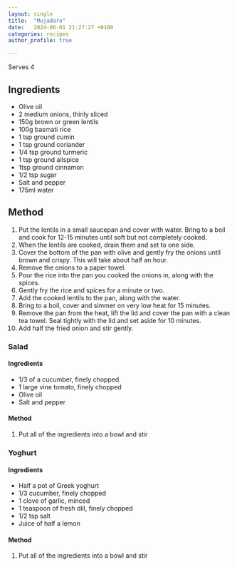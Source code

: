 ```yaml
---
layout: single
title:  "Mujadara"
date:   2024-06-01 21:27:27 +0100
categories: recipes
author_profile: true

---
```

Serves 4
## Ingredients
* Olive oil
* 2 medium onions, thinly sliced
* 150g brown or green lentils
* 100g basmati rice
* 1 tsp ground cumin
* 1 tsp ground coriander
* 1/4 tsp ground turmeric
* 1 tsp ground allspice
* 1tsp ground cinnamon
* 1/2 tsp sugar
* Salt and pepper
* 175ml water

## Method
1. Put the lentils in a small saucepan and cover with water. Bring to a boil and cook for 12-15 minutes until soft but not completely cooked. 
2. When the lentils are cooked, drain them and set to one side. 
3. Cover the bottom of the pan with olive and gently fry the onions until brown and crispy. This will take about half an hour. 
4. Remove the onions to a paper towel.
5. Pour the rice into the pan you cooked the onions in, along with the spices. 
6. Gently fry the rice and spices for a minute or two. 
7. Add the cooked lentils to the pan, along with the water. 
8. Bring to a boil, cover and simmer on very low heat for 15 minutes.
9. Remove the pan from the heat, lift the lid and cover the pan with a clean tea towel. Seal tightly with the lid and set aside for 10 minutes. 
10. Add half the fried onion and stir gently. 

### Salad

#### Ingredients
* 1/3 of a cucumber, finely chopped
* 1 large vine tomato, finely chopped
* Olive oil
* Salt and pepper

#### Method
1. Put all of the ingredients into a bowl and stir

### Yoghurt

#### Ingredients
* Half a pot of Greek yoghurt
* 1/3 cucumber, finely chopped
* 1 clove of garlic, minced
* 1 teaspoon of fresh dill, finely chopped
* 1/2 tsp salt
* Juice of half a lemon

#### Method
1. Put all of the ingredients into a bowl and stir

